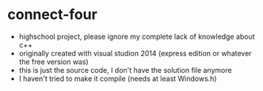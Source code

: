 # connect-four
- highschool project, please ignore my complete lack of knowledge about c++
- originally created with visual studion 2014 (express edition or whatever the free version was)
- this is just the source code, I don't have the solution file anymore
- I haven't tried to make it compile (needs at least Windows.h)

